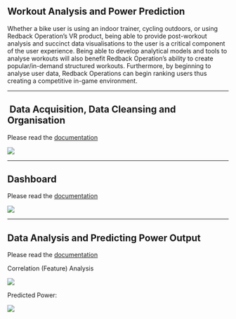 ## Workout Analysis and Power Prediction 

Whether a bike user is using an indoor trainer, cycling outdoors, or using Redback Operation’s VR product, being able to provide post-workout analysis and succinct data visualisations to the user is a critical component of the user experience. Being able to develop analytical models and tools to analyse workouts will also benefit Redback Operation’s ability to create popular/in-demand structured workouts. Furthermore, by beginning to analyse user data, Redback Operations can begin ranking users thus creating a competitive in-game environment.

---

##  Data Acquisition, Data Cleansing and Organisation

Please read the [documentation](https://github.com/redbackoperations/data-analysis/tree/main/Trimester%203%202022/Project%205%20Workout%20Analysis%20and%20Model/1.%20Dataset%20Procurment/Documentation)

![](https://33333.cdn.cke-cs.com/kSW7V9NHUXugvhoQeFaf/images/d46d549d5ead560be90bdd6a9a382da46674ad7ad0e80231.png)

---

## Dashboard

Please read the [documentation](https://github.com/redbackoperations/data-analysis/blob/main/Trimester%203%202022/Project%205%20Workout%20Analysis%20and%20Model/3.%20Dashboard/Redback%20Operations%20Dashboard%20Documentation.pdf)

![](https://33333.cdn.cke-cs.com/kSW7V9NHUXugvhoQeFaf/images/30739ef2ea1706b42721ce1b6989e8750af599186e7da48e.png)

---

## Data Analysis and Predicting Power Output

Please read the [documentation](https://github.com/redbackoperations/data-analysis/blob/main/Trimester%203%202022/Project%205%20Workout%20Analysis%20and%20Model/4.%20ML%20Models/Redback%20Operations%20DOCUMENTATION%20ML%20Algorithm%20and%20Models.pdf)

Correlation (Feature) Analysis

![](https://33333.cdn.cke-cs.com/kSW7V9NHUXugvhoQeFaf/images/55ceadcf5663202d175da8d08aceb78d4cd847392f6b36de.png)

Predicted Power:

![](https://lh3.googleusercontent.com/nZKpya_2zgpLal-Mh_ReQBGteCk5vMcgeEclGzVVxPFvLIF4dkMfDc-JFlKHmEMifIY8wYl79u98TqGChGH0u8TTBkp7dlalxtffZ7DLR0pw9Tki9M7PRU0OHWxghR63w53igHccC-wSZPXLWbqtObHGZa7BNUHwPDr1EI-DvE8pwRUt5W3VRAz_18DByg)
